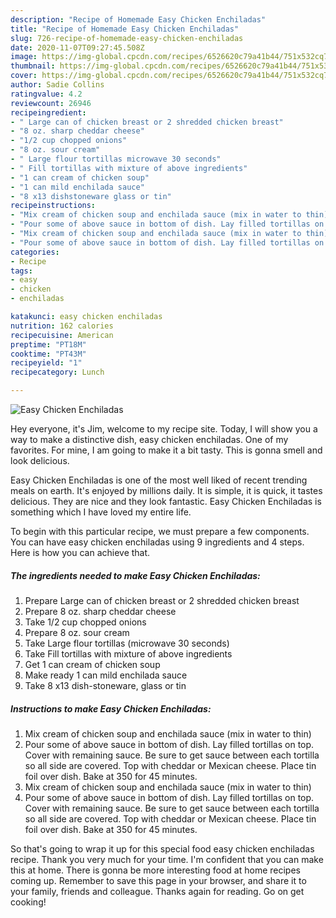 ```yaml
---
description: "Recipe of Homemade Easy Chicken Enchiladas"
title: "Recipe of Homemade Easy Chicken Enchiladas"
slug: 726-recipe-of-homemade-easy-chicken-enchiladas
date: 2020-11-07T09:27:45.508Z
image: https://img-global.cpcdn.com/recipes/6526620c79a41b44/751x532cq70/easy-chicken-enchiladas-recipe-main-photo.jpg
thumbnail: https://img-global.cpcdn.com/recipes/6526620c79a41b44/751x532cq70/easy-chicken-enchiladas-recipe-main-photo.jpg
cover: https://img-global.cpcdn.com/recipes/6526620c79a41b44/751x532cq70/easy-chicken-enchiladas-recipe-main-photo.jpg
author: Sadie Collins
ratingvalue: 4.2
reviewcount: 26946
recipeingredient:
- " Large can of chicken breast or 2 shredded chicken breast"
- "8 oz. sharp cheddar cheese"
- "1/2 cup chopped onions"
- "8 oz. sour cream"
- " Large flour tortillas microwave 30 seconds"
- " Fill tortillas with mixture of above ingredients"
- "1 can cream of chicken soup"
- "1 can mild enchilada sauce"
- "8 x13 dishstoneware glass or tin"
recipeinstructions:
- "Mix cream of chicken soup and enchilada sauce (mix in water to thin)"
- "Pour some of above sauce in bottom of dish. Lay filled tortillas on top. Cover with remaining sauce. Be sure to get sauce between each tortilla so all side are covered. Top with cheddar or Mexican cheese. Place tin foil over dish. Bake at 350 for 45 minutes."
- "Mix cream of chicken soup and enchilada sauce (mix in water to thin)"
- "Pour some of above sauce in bottom of dish. Lay filled tortillas on top. Cover with remaining sauce. Be sure to get sauce between each tortilla so all side are covered. Top with cheddar or Mexican cheese. Place tin foil over dish. Bake at 350 for 45 minutes."
categories:
- Recipe
tags:
- easy
- chicken
- enchiladas

katakunci: easy chicken enchiladas 
nutrition: 162 calories
recipecuisine: American
preptime: "PT18M"
cooktime: "PT43M"
recipeyield: "1"
recipecategory: Lunch

---
```



![Easy Chicken Enchiladas](https://img-global.cpcdn.com/recipes/6526620c79a41b44/751x532cq70/easy-chicken-enchiladas-recipe-main-photo.jpg)

Hey everyone, it's Jim, welcome to my recipe site. Today, I will show you a way to make a distinctive dish, easy chicken enchiladas. One of my favorites. For mine, I am going to make it a bit tasty. This is gonna smell and look delicious.

Easy Chicken Enchiladas is one of the most well liked of recent trending meals on earth. It's enjoyed by millions daily. It is simple, it is quick, it tastes delicious. They are nice and they look fantastic. Easy Chicken Enchiladas is something which I have loved my entire life.




To begin with this particular recipe, we must prepare a few components. You can have easy chicken enchiladas using 9 ingredients and 4 steps. Here is how you can achieve that.

<!--inarticleads1-->

##### The ingredients needed to make Easy Chicken Enchiladas:

1. Prepare  Large can of chicken breast or 2 shredded chicken breast
1. Prepare 8 oz. sharp cheddar cheese
1. Take 1/2 cup chopped onions
1. Prepare 8 oz. sour cream
1. Take  Large flour tortillas (microwave 30 seconds)
1. Take  Fill tortillas with mixture of above ingredients
1. Get 1 can cream of chicken soup
1. Make ready 1 can mild enchilada sauce
1. Take 8 x13 dish-stoneware, glass or tin




<!--inarticleads2-->

##### Instructions to make Easy Chicken Enchiladas:

1. Mix cream of chicken soup and enchilada sauce (mix in water to thin)
1. Pour some of above sauce in bottom of dish. Lay filled tortillas on top. Cover with remaining sauce. Be sure to get sauce between each tortilla so all side are covered. Top with cheddar or Mexican cheese. Place tin foil over dish. Bake at 350 for 45 minutes.
1. Mix cream of chicken soup and enchilada sauce (mix in water to thin)
1. Pour some of above sauce in bottom of dish. Lay filled tortillas on top. Cover with remaining sauce. Be sure to get sauce between each tortilla so all side are covered. Top with cheddar or Mexican cheese. Place tin foil over dish. Bake at 350 for 45 minutes.




So that's going to wrap it up for this special food easy chicken enchiladas recipe. Thank you very much for your time. I'm confident that you can make this at home. There is gonna be more interesting food at home recipes coming up. Remember to save this page in your browser, and share it to your family, friends and colleague. Thanks again for reading. Go on get cooking!
